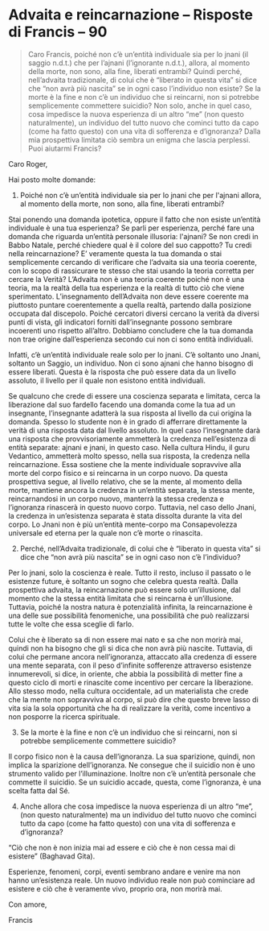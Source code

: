 # Advaita e reincarnazione – Risposte di Francis – 90

>Caro Francis, poiché non c’è un’entità individuale sia per lo jnani (il saggio n.d.t.) che per l’ajnani (l’ignorante n.d.t.), allora, al momento della morte, non sono, alla fine, liberati entrambi? Quindi perché, nell’advaita tradizionale, di colui che è “liberato in questa vita” si dice che “non avrà più nascita” se in ogni caso l’individuo non esiste? Se la morte è la fine e non c’è un individuo che si reincarni, non si potrebbe semplicemente commettere suicidio? Non solo, anche in quel caso, cosa impedisce la nuova esperienza di un altro “me” (non questo naturalmente), un individuo del tutto nuovo che cominci tutto da capo (come ha fatto questo) con una vita di sofferenza e d’ignoranza? Dalla mia prospettiva limitata ciò sembra un enigma che lascia perplessi. Puoi aiutarmi Francis?

Caro Roger,

Hai posto molte domande:

1. Poiché non c’è un’entità individuale sia per lo jnani che per l'ajnani allora, al momento della morte, non sono, alla fine, liberati entrambi?

Stai ponendo una domanda ipotetica, oppure il fatto che non esiste un’entità individuale è una tua esperienza? Se parli per esperienza, perché fare una domanda che riguarda un’entità personale illusoria: l'ajnani? Se non credi in Babbo Natale, perché chiedere qual è il colore del suo cappotto? Tu credi nella reincarnazione? E’ veramente questa la tua domanda o stai semplicemente cercando di verificare che l’advaita sia una teoria coerente, con lo scopo di rassicurare te stesso che stai usando la teoria corretta per cercare la Verità? L’Advaita non è una teoria coerente poiché non è una teoria, ma la realtà della tua esperienza e la realtà di tutto ciò che viene sperimentato. L’insegnamento dell’Advaita non deve essere coerente ma piuttosto puntare coerentemente a quella realtà, partendo dalla posizione occupata dal discepolo. Poiché cercatori diversi cercano la verità da diversi punti di vista, gli indicatori forniti dall’insegnante possono sembrare incoerenti uno rispetto all’altro. Dobbiamo concludere che la tua domanda non trae origine dall’esperienza secondo cui non ci sono entità individuali.

Infatti, c’è un’entità individuale reale solo per lo jnani. C’è soltanto uno Jnani, soltanto un Saggio, un individuo. Non ci sono ajnani che hanno bisogno di essere liberati. Questa è la risposta che può essere data da un livello assoluto, il livello per il quale non esistono entità individuali.

Se qualcuno che crede di essere una coscienza separata e limitata, cerca la liberazione dal suo fardello facendo una domanda come la tua ad un insegnante, l’insegnante adatterà la sua risposta al livello da cui origina la domanda. Spesso lo studente non è in grado di afferrare direttamente la verità di una risposta data dal livello assoluto. In quel caso l’insegnante darà una risposta che provvisoriamente ammetterà la credenza nell’esistenza di entità separate: ajnani e jnani, in questo caso. Nella cultura Hindu, il guru Vedantico, ammetterà molto spesso, nella sua risposta, la credenza nella reincarnazione. Essa sostiene che la mente individuale sopravvive alla morte del corpo fisico e si reincarna in un corpo nuovo. Da questa prospettiva segue, al livello relativo, che se la mente, al momento della morte, mantiene ancora la credenza in un’entità separata, la stessa mente, reincarnandosi in un corpo nuovo, manterrà la stessa credenza e l’ignoranza rinascerà in questo nuovo corpo. Tuttavia, nel caso dello Jnani, la credenza in un’esistenza separata è stata dissolta durante la vita del corpo. Lo Jnani non è più un’entità mente-corpo ma Consapevolezza universale ed eterna per la quale non c’è morte o rinascita.

2. Perché, nell’Advaita tradizionale, di colui che è “liberato in questa vita” si dice che “non avrà più nascita” se in ogni caso non c’è l’individuo?

Per lo jnani, solo la coscienza è reale. Tutto il resto, incluso il passato o le esistenze future, è soltanto un sogno che celebra questa realtà. Dalla prospettiva advaita, la reincarnazione può essere solo un’illusione, dal momento che la stessa entità limitata che si reincarna è un’illusione. Tuttavia, poiché la nostra natura è potenzialità infinita, la reincarnazione è una delle sue possibilità fenomeniche, una possibilità che può realizzarsi tutte le volte che essa sceglie di farlo.

Colui che è liberato sa di non essere mai nato e sa che non morirà mai, quindi non ha bisogno che gli si dica che non avrà più nascite. Tuttavia, di colui che permane ancora nell’ignoranza, attaccato alla credenza di essere una mente separata, con il peso d’infinite sofferenze attraverso esistenze innumerevoli, si dice, in oriente, che abbia la possibilità di metter fine a questo ciclo di morti e rinascite come incentivo per cercare la liberazione. Allo stesso modo, nella cultura occidentale, ad un materialista che crede che la mente non sopravviva al corpo, si può dire che questo breve lasso di vita sia la sola opportunità che ha di realizzare la verità, come incentivo a non posporre la ricerca spirituale.

3. Se la morte è la fine e non c’è un individuo che si reincarni, non si potrebbe semplicemente commettere suicidio?

Il corpo fisico non è la causa dell’ignoranza. La sua sparizione, quindi, non implica la sparizione dell’ignoranza. Ne consegue che il suicidio non è uno strumento valido per l’illuminazione. Inoltre non c’è un’entità personale che commette il suicidio. Se un suicidio accade, questa, come l’ignoranza, è una scelta fatta dal Sé.

4. Anche allora che cosa impedisce la nuova esperienza di un altro “me”, (non questo naturalmente) ma un individuo del tutto nuovo che cominci tutto da capo (come ha fatto questo) con una vita di sofferenza e d’ignoranza?

“Ciò che non è non inizia mai ad essere e ciò che è non cessa mai di esistere” (Baghavad Gita).

Esperienze, fenomeni, corpi, eventi sembrano andare e venire ma non hanno un’esistenza reale. Un nuovo individuo reale non può cominciare ad esistere e ciò che è veramente vivo, proprio ora, non morirà mai.

Con amore,

Francis

